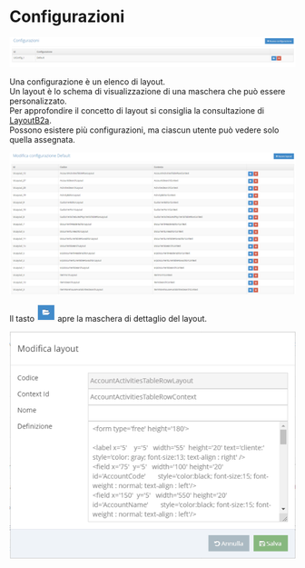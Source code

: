 # Configurazioni

![](../.gitbook/assets/image%20%284%29.png)

Una configurazione è un elenco di layout.  
Un layout è lo schema di visualizzazione di una maschera che può essere personalizzato.  
Per approfondire il concetto di layout si consiglia la consultazione di [LayoutB2a](../integrazione/layout/).  
Possono esistere più configurazioni, ma ciascun utente può vedere solo quella assegnata.

![](../.gitbook/assets/image%20%2813%29.png)

Il tasto ![](../.gitbook/assets/image%20%2829%29.png) apre la maschera di dettaglio del layout.

![](../.gitbook/assets/image%20%2838%29.png)


